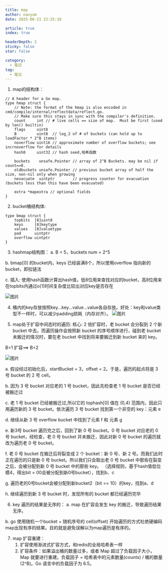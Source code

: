 ```yaml
---
title: map
author: navyum
date: 2025-06-21 22:25:18

article: true
index: true

headerDepth: 2
sticky: false
star: false

category:
  - 笔记
tag:
  - 笔记
---
```


1. map的结构体：
```plain
// A header for a Go map.
type hmap struct {
    // Note: the format of the hmap is also encoded in cmd/compile/internal/reflectdata/reflect.go.
    // Make sure this stays in sync with the compiler's definition.
    count     int // # live cells == size of map.  Must be first (used by len() builtin)
    flags     uint8
    B         uint8  // log_2 of # of buckets (can hold up to loadFactor * 2^B items)
    noverflow uint16 // approximate number of overflow buckets; see incrnoverflow for details
    hash0     uint32 // hash seed,哈希函数

    buckets    unsafe.Pointer // array of 2^B Buckets. may be nil if count==0.
    oldbuckets unsafe.Pointer // previous bucket array of half the size, non-nil only when growing
    nevacuate  uintptr        // progress counter for evacuation (buckets less than this have been evacuated)

    extra *mapextra // optional fields
}
```

2. bucket桶结构体:
```plain
type bmap struct {
    topbits  [8]uint8
    keys     [8]keytype
    values   [8]valuetype
    pad      uintptr
    overflow uintptr
}
```

3.  hashmap结构图：
a. B = 5，buckets num = 2^5

b. bmap[0] 的bucket内，keys 已经装满8个，所以使用overflow 指向新的bucket，即拉链法

c. 插入: 使用hash函数计算出hash值，低8位用来查找对应的bucket，高8位用来在topbits内通过o(1)时间复杂度比较出对应key是否存在

![图片](https://raw.staticdn.net/Navyum/imgbed/pic/IMG/67692c2b23152dbafd5f313645c95610.png)




4.  桶内的key存放按照key...key...value...value各自存放。好处：key和value类型不一样时，可以减少padding损耗（内存对齐）。
![图片](https://raw.staticdn.net/Navyum/imgbed/pic/IMG/b08d98123b8f7c7e68ae3b815db6a91d.png)


5. map处于扩容中间态时的遍历:
核心: 2 倍扩容时，老 bucket 会分裂到 2 个新 bucket 中去。而遍历操作会按照新 bucket 的序号顺序进行，碰到老 bucket 未搬迁的情况时，要在老 bucket 中找到将来要搬迁到新 bucket 来的 key。

B=1    扩容==>   B=2

![图片](https://raw.staticdn.net/Navyum/imgbed/pic/IMG/0fc666ec4de9a548b052331b31144a5f.png)


a. 假设经过初始化后，startBucket = 3，offset = 2。于是，遍历的起点将是 3 号 bucket 的 2 号 cell。

b. 因为 3 号 bucket 对应老的 1 号 bucket，因此先检查老 1 号 bucket 是否已经被搬迁过

c. 老 1 号 bucket 已经被搬迁过,所以它的 tophash[0] 值在 (0,4) 范围内，因此只用遍历新的 3 号 bucket。依次遍历 3 号 bucket 找到第一个非空的 key：元素 e

d. 继续从新 3 号 overflow bucket 中找到了元素 f 和 元素 g

e. 新3号 bucket 遍历完之后，回到了新 0 号 bucket。0 号 bucket 对应老的 0 号 bucket，经检查，老 0 号 bucket 并未搬迁，因此对新 0 号 bucket 的遍历就改为遍历老 0 号 bucket。

f. 老 0 号 bucket 在搬迁后将裂变成 2 个 bucket：新 0 号、新 2 号。而我们此时正在遍历的只是新 0 号 bucket。所以我们只会取出老 0 号 bucket 中那些在裂变之后，会被分配到新 0 号 bucket 中的那些 key。 （选择规则，基于hash值低位模4，得出bit = 00会被分配到新0号bucket），找到b、c

g. 遍历老的0号bucket会被分配到新bucket2（bit == 10）的key，找到a、d

h. 继续遍历到新 3 号 bucket 时，发现所有的 bucket 都已经遍历完毕

6. key 遍历的结果是无序的：
a. map 在扩容会发生 key 的搬迁，导致遍历结果无序。

b. go 使用随机一个bucket + 随机序号的 cell(offset) 开始遍历的方式杜绝硬编码map出现有序的结果。目的就是避免误解以为map遍历是有序的。


7. map 扩容重建：
    1. 扩容使用渐进式扩容方式，和redis的全局哈希表一样
    2. 扩容条件：如果溢出桶的数量过多，或者 Map 超过了负载因子大小，Map 就要进行重建。负载因子 = 哈希表中的元素数量(counts) / 桶的数量 (2^B)。Go 语言中的负载因子为 6.5。

